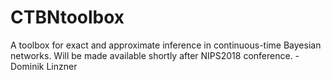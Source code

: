 # CTBNtoolbox
A toolbox for exact and approximate inference in continuous-time Bayesian networks.
Will be made available shortly after NIPS2018 conference.
-Dominik Linzner
